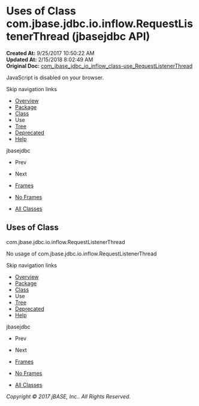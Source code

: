 # Uses of Class com.jbase.jdbc.io.inflow.RequestListenerThread (jbasejdbc   API)

**Created At:** 9/25/2017 10:50:22 AM  
**Updated At:** 2/15/2018 8:02:49 AM  
**Original Doc:** [com_jbase_jdbc_io_inflow_class-use_RequestListenerThread](https://docs.jbase.com/39239-class-use/com_jbase_jdbc_io_inflow_class-use_RequestListenerThread)  

<!--<br>    try {<br>        if (location.href.indexOf('is-external=true') == -1) {<br>            parent.document.title="Uses of Class com.jbase.jdbc.io.inflow.RequestListenerThread (jbasejdbc   API)";<br>        }<br>    }<br>    catch(err) {<br>    }<br>//-->
JavaScript is disabled on your browser.

Skip navigation links

- [Overview](../../../../../../overview-summary.html)
- [Package](./../../com.jbase.jdbc.io.inflow-%28jbasejdbc---api%29)
- [Class](./../../requestlistenerthread-%28jbasejdbc-api%29 "class in com.jbase.jdbc.io.inflow")
- Use
- [Tree](./../../com.jbase.jdbc.io.inflow-class-hierarchy-%28jbasejdbc---api%29)
- [Deprecated](../../../../../../deprecated-list.html)
- [Help](../../../../../../help-doc.html)


jbasejdbc <br>

- Prev
- Next


- [Frames](./.)
- [No Frames](./.)


- [All Classes](../../../../../../allclasses-noframe.html)


<!--<br>  allClassesLink = document.getElementById("allclasses\_navbar\_top");<br>  if(window==top) {<br>    allClassesLink.style.display = "block";<br>  }<br>  else {<br>    allClassesLink.style.display = "none";<br>  }<br>  //-->

## Uses of Class
com.jbase.jdbc.io.inflow.RequestListenerThread

No usage of com.jbase.jdbc.io.inflow.RequestListenerThread

Skip navigation links

- [Overview](../../../../../../overview-summary.html)
- [Package](./../../com.jbase.jdbc.io.inflow-%28jbasejdbc---api%29)
- [Class](./../../requestlistenerthread-%28jbasejdbc-api%29 "class in com.jbase.jdbc.io.inflow")
- Use
- [Tree](./../../com.jbase.jdbc.io.inflow-class-hierarchy-%28jbasejdbc---api%29)
- [Deprecated](../../../../../../deprecated-list.html)
- [Help](../../../../../../help-doc.html)


jbasejdbc <br>

- Prev
- Next


- [Frames](./.)
- [No Frames](./.)


- [All Classes](../../../../../../allclasses-noframe.html)


<!--<br>  allClassesLink = document.getElementById("allclasses\_navbar\_bottom");<br>  if(window==top) {<br>    allClassesLink.style.display = "block";<br>  }<br>  else {<br>    allClassesLink.style.display = "none";<br>  }<br>  //-->

*Copyright © 2017 jBASE, Inc.. All Rights Reserved.*
